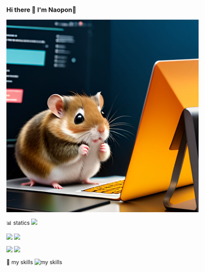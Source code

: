 ### Hi there 👋 I'm Naopon🐹

![hamgineer](/images/myedit_ai_image_0130162109.jpg)

📊 statics
![](http://github-profile-summary-cards.vercel.app/api/cards/profile-details?username=naopon-hamumu&theme=react)

![](http://github-profile-summary-cards.vercel.app/api/cards/repos-per-language?username=naopon-hamumu&theme=react)
![](http://github-profile-summary-cards.vercel.app/api/cards/most-commit-language?username=naopon-hamumu&theme=react)

![](http://github-profile-summary-cards.vercel.app/api/cards/stats?username=naopon-hamumu&theme=react)
![](http://github-profile-summary-cards.vercel.app/api/cards/productive-time?username=naopon-hamumu&theme=react&utcOffset=8)

🌱 my skills
<img alt="my skills" src="https://skillicons.dev/icons?theme=light&perline=8&i=html,css,js,ruby,rails,bootstrap,python,git,github,figma,docker,RSpec,postgresql" />

<!--
**naopon-hamumu/naopon-hamumu** is a ✨ _special_ ✨ repository because its `README.md` (this file) appears on your GitHub profile.

Here are some ideas to get you started:

- 🔭 I’m currently working on ...
- 🌱 I’m currently learning ...
- 👯 I’m looking to collaborate on ...
- 🤔 I’m looking for help with ...
- 💬 Ask me about ...
- 📫 How to reach me: ...
- 😄 Pronouns: ...
- ⚡ Fun fact: ...
-->
